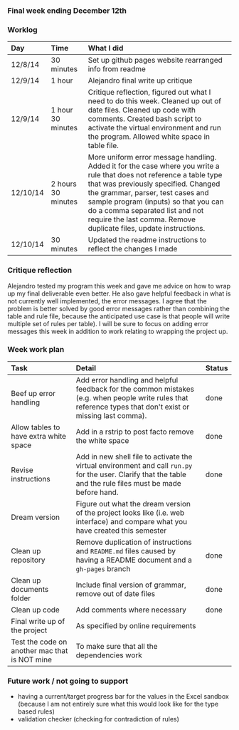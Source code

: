 ### Final week ending December 12th

### Worklog
|Day | Time | What I did|
|:---|:-----|:---------|
| 12/8/14| 30 minutes | Set up github pages website rearranged info from readme |
| 12/9/14 | 1 hour | Alejandro final write up critique | 
| 12/9/14 | 1 hour 30 minutes | Critique reflection, figured out what I need to do this week. Cleaned up out of date files. Cleaned up code with comments. Created bash script to activate the virtual environment and run the program. Allowed white space in table file.  |
| 12/10/14 | 2 hours 30 minutes | More uniform error message handling. Added it for the case where you write a rule that does not reference a table type that was previously specified. Changed the grammar, parser, test cases and sample program (inputs) so that you can do a comma separated list and not require the last comma. Remove duplicate files, update instructions. |
| 12/10/14| 30 minutes | Updated the readme instructions to reflect the changes I made | 

<!--
-Test it on another machine
dream version 
final product write up 
 -->


### Critique reflection
Alejandro tested my program this week and gave me advice on how to wrap up my final deliverable even better. He also gave helpful feedback in what is not currently well implemented, the error messages. I agree that the problem is better solved by good error messages rather than combining the table and rule file, because the anticipated use case is that people will write multiple set of rules per table). I will be sure to focus on adding error messages this week in addition to work relating to wrapping the project up. 


### Week work plan

| Task | Detail | Status|
|:-----|:-------|:------|
| Beef up error handling| Add error handling and helpful feedback for the common mistakes (e.g. when people write rules that reference types that don't exist or missing last comma). | done|
| Allow tables to have extra white space | Add in a rstrip to post facto remove the white space | done |
| Revise instructions | Add in new shell file to activate the virtual environment and call `run.py` for the user. Clarify that the table and the rule files must be made before hand. | done |
| Dream version | Figure out what the dream version of the project looks like (i.e. web interface) and compare what you have created this semester | 
| Clean up repository | Remove duplication of instructions and `README.md` files caused by having a README document and a `gh-pages` branch | done |
| Clean up documents folder | Include final version of grammar, remove out of date files | done |
| Clean up code | Add comments where necessary | done |
| Final write up of the project | As specified by online requirements| 
| Test the code on another mac that is NOT mine | To make sure that all the dependencies work | 

### Future work / not going to support
- having a current/target progress bar for the values in the Excel sandbox (because I am not entirely sure what this would look like for the type based rules)
- validation checker (checking for contradiction of rules) 
